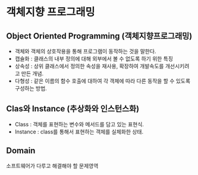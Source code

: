 # 객체지향 프로그래밍

## Object Oriented Programming (객체지향프로그래밍)

- 객체와 객체의 상호작용을 통해 프로그램이 동작하는 것을 말한다.
- 캡슐화 : 클래스의 내부 정의에 대해 외부에서 볼 수 없도록 하기 위한 특징
- 상속성 : 상위 클래스에서 정의한 속성을 재사용, 확장하여 개발속도를 개선시키려고 만든 개념.
- 다형성 : 같은 이름의 함수 호출에 대하여 각 객체에 따라 다른 동작을 할 수 있도록 구성하는 방법.

## Clas와 Instance (추상화와 인스턴스화)

- Class : 객체를 표현하는 변수와 메서드를 담고 있는 표현식.
- Instance : class를 통해서 표현하는 객체를 실체화한 상태.

## Domain

소프트웨어가 다루고 해결해야 할 문제영역